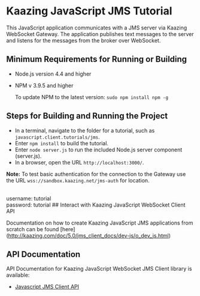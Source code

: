 # Kaazing JavaScript JMS Tutorial

This JavaScript application communicates with a JMS server via Kaazing WebSocket Gateway. The application publishes text messages to the server and listens for the messages from the broker over WebSocket.

## Minimum Requirements for Running or Building

* Node.js version 4.4 and higher
* NPM v 3.9.5 and higher

    To update NPM to the latest version:
    `
        sudo npm install npm -g
    `

## Steps for Building and Running the Project

* In a terminal, navigate to the folder for a tutorial, such as `javascript.client.tutorials/jms`.
* Enter `npm install` to build the tutorial.
* Enter `node server.js` to run the included Node.js server component (server.js).
* In a browser, open the URL `http://localhost:3000/`.

__Note:__ To test basic authentication for the connection to the Gateway use the URL `wss://sandbox.kaazing.net/jms-auth` for location.

</br>
username: tutorial </br>
password: tutorial 
## Interact with Kaazing JavaScript WebSocket Client API

Documentation on how to create Kaazing JavaScript JMS applications from scratch can be found [here] (http://kaazing.com/doc/5.0/jms_client_docs/dev-js/o_dev_js.html)

## API Documentation

API Documentation for Kaazing JavaScript WebSocket JMS Client library is available:

* [Javascript JMS Client API](https://kaazing.com/doc/5.0/jms_client_docs/apidoc/client/javascript/jms/index.html?JmsConnectionFactory)
